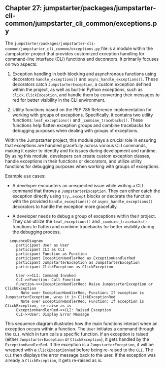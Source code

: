 ## Chapter 27: jumpstarter/packages/jumpstarter-cli-common/jumpstarter_cli_common/exceptions.py

 The `jumpstarter/packages/jumpstarter-cli-common/jumpstarter_cli_common/exceptions.py` file is a module within the Jumpstarter project that provides customized exception handling for command-line interface (CLI) functions and decorators. It primarily focuses on two aspects:

1. Exception handling in both blocking and asynchronous functions using decorators `handle_exceptions()` and `async_handle_exceptions()`. These decorators catch `JumpstarterException`, a custom exception defined within the project, as well as built-in Python exceptions, such as `click.ClickException`, and handle them by converting their messages to red for better visibility in the CLI environment.

2. Utility functions based on the PEP 785 Reference Implementation for working with groups of exceptions. Specifically, it contains two utility functions: `leaf_exceptions()` and `_combine_tracebacks()`. These functions help flatten exception groups and combine tracebacks for debugging purposes when dealing with groups of exceptions.

Within the Jumpstarter project, this module plays a crucial role in ensuring that exceptions are handled gracefully across various CLI commands, making it easier to identify and fix issues during development and runtime. By using this module, developers can create custom exception classes, handle exceptions in their functions or decorators, and utilize utility functions for debugging purposes when working with groups of exceptions.

Example use cases:

- A developer encounters an unexpected issue while writing a CLI command that throws a `JumpstarterException`. They can either catch the exception directly using `try`...`except` blocks or decorate the function with the provided `handle_exceptions()` or `async_handle_exceptions()` decorators to handle the exception more gracefully.

- A developer needs to debug a group of exceptions within their project. They can utilize the `leaf_exceptions()` and `_combine_tracebacks()` functions to flatten and combine tracebacks for better visibility during the debugging process.

 ```mermaid
   sequenceDiagram
      participant User as User
      participant CLI as CLI
      participant Function as Function
      participant ExceptionHandlerRed as ExceptionHandlerRed
      participant JumpstarterException as JumpstarterException
      participant ClickException as ClickException

      User->>CLI: Command Invoked
      CLI->>Function: Call Function
      Function->>+ExceptionHandlerRed: Raise JumpstarterException or ClickException
        Note over ExceptionHandlerRed, Function: If exception is JumpstarterException, wrap it in ClickExceptionRed
        Note over ExceptionHandlerRed, Function: If exception is ClickException, re-raise as is
      ExceptionHandlerRed->>CLI: Raised Exception
      CLI->>User: Display Error Message
   ```

   This sequence diagram illustrates how the main functions interact when an exception occurs within a function. The `User` initiates a command through the `CLI`, which in turn calls a specific function. If an exception is raised (either `JumpstarterException` or `ClickException`), it gets handled by the `ExceptionHandlerRed`. If the exception is a `JumpstarterException`, it will be wrapped with a `ClickExceptionRed` before being re-raised to the `CLI`. The `CLI` then displays the error message back to the user. If the exception was already a `ClickException`, it gets re-raised as is.